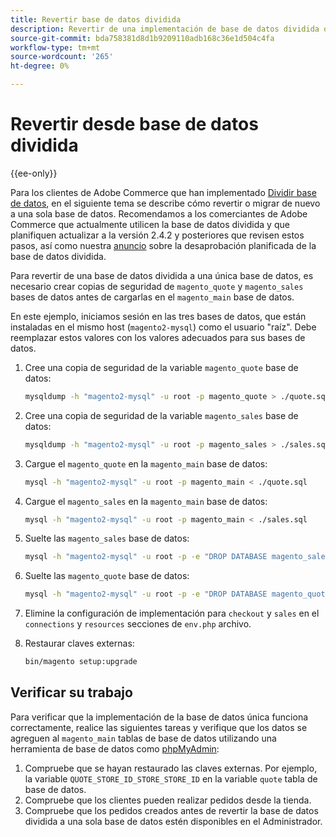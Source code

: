 ```yaml
---
title: Revertir base de datos dividida
description: Revertir de una implementación de base de datos dividida obsoleta a una implementación de base de datos única.
source-git-commit: bda758381d8d1b9209110adb168c36e1d504c4fa
workflow-type: tm+mt
source-wordcount: '265'
ht-degree: 0%

---
```



# Revertir desde base de datos dividida

{{ee-only}}

Para los clientes de Adobe Commerce que han implementado [Dividir base de datos](multi-master.md), en el siguiente tema se describe cómo revertir o migrar de nuevo a una sola base de datos. Recomendamos a los comerciantes de Adobe Commerce que actualmente utilicen la base de datos dividida y que planifiquen actualizar a la versión 2.4.2 y posteriores que revisen estos pasos, así como nuestra [anuncio](https://community.magento.com/t5/Magento-DevBlog/Deprecation-of-Split-Database-in-Magento-Commerce/ba-p/465187) sobre la desaprobación planificada de la base de datos dividida.

Para revertir de una base de datos dividida a una única base de datos, es necesario crear copias de seguridad de `magento_quote` y `magento_sales` bases de datos antes de cargarlas en el `magento_main` base de datos.

En este ejemplo, iniciamos sesión en las tres bases de datos, que están instaladas en el mismo host (`magento2-mysql`) como el usuario &quot;raíz&quot;. Debe reemplazar estos valores con los valores adecuados para sus bases de datos.

1. Cree una copia de seguridad de la variable `magento_quote` base de datos:

   ```bash
   mysqldump -h "magento2-mysql" -u root -p magento_quote > ./quote.sql
   ```

1. Cree una copia de seguridad de la variable `magento_sales` base de datos:

   ```bash
   mysqldump -h "magento2-mysql" -u root -p magento_sales > ./sales.sql
   ```

1. Cargue el `magento_quote` en la `magento_main` base de datos:

   ```bash
   mysql -h "magento2-mysql" -u root -p magento_main < ./quote.sql
   ```

1. Cargue el `magento_sales` en la `magento_main` base de datos:

   ```bash
   mysql -h "magento2-mysql" -u root -p magento_main < ./sales.sql
   ```

1. Suelte las `magento_sales` base de datos:

   ```bash
   mysql -h "magento2-mysql" -u root -p -e "DROP DATABASE magento_sales;"
   ```

1. Suelte las `magento_quote` base de datos:

   ```bash
   mysql -h "magento2-mysql" -u root -p -e "DROP DATABASE magento_quote;"
   ```

1. Elimine la configuración de implementación para `checkout` y `sales` en el `connections` y `resources` secciones de `env.php` archivo.
1. Restaurar claves externas:

   ```bash
   bin/magento setup:upgrade
   ```

## Verificar su trabajo

Para verificar que la implementación de la base de datos única funciona correctamente, realice las siguientes tareas y verifique que los datos se agreguen al `magento_main` tablas de base de datos utilizando una herramienta de base de datos como [phpMyAdmin](https://devdocs.magento.com/guides/v2.4/install-gde/prereq/optional.html#install-optional-phpmyadmin):

1. Compruebe que se hayan restaurado las claves externas. Por ejemplo, la variable `QUOTE_STORE_ID_STORE_STORE_ID` en la variable `quote` tabla de base de datos.
1. Compruebe que los clientes pueden realizar pedidos desde la tienda.
1. Compruebe que los pedidos creados antes de revertir la base de datos dividida a una sola base de datos estén disponibles en el Administrador.
